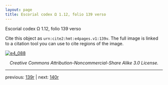 ```yaml
---
layout: page
title: Escorial codex Ω 1.12, folio 139 verso
---
```


Escorial codex Ω 1.12, folio 139 verso

Cite this object as `urn:cite2:hmt:e4pages.v1:139v`.  The full image is linked to a citation tool you can use to cite regions of the image.

[![e4_088](http://www.homermultitext.org/iipsrv?IIIF=/project/homer/pyramidal/deepzoom/hmt/e4img/2017a/e4_088.tif/full/800,/0/default.jpg)](http://www.homermultitext.org/ict2/?urn=urn:cite2:hmt:e4img.2017a:e4_088) 

<p style="text-align: center; font-style: italic;">Creative Commons Attribution-Noncommercial-Share Alike 3.0 License.</p>

---

previous: [139r](../139r/) | next: [140r](../140r/)